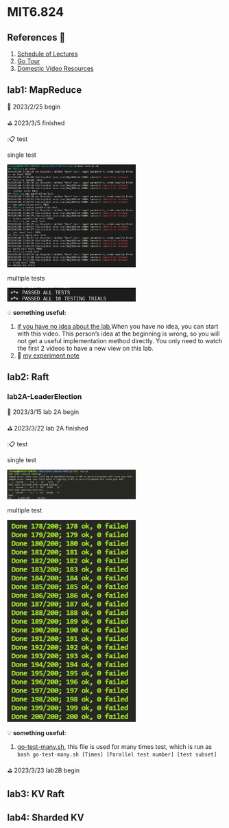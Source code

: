 # MIT6.824
## References :link:

1. [Schedule of Lectures](https://pdos.csail.mit.edu/6.824/schedule.html)
2. [Go Tour](https://go.dev/tour) 
3. [Domestic Video Resources](https://www.bilibili.com/video/BV1x7411M7Sf/?p=9&vd_source=32f55c0f732463a8c1ed4c72feae6ab6)

## lab1: MapReduce 

:calendar: 2023/2/25 begin 

:golf: 2023/3/5 finished

::clipboard: test 

single test

<img src="./image/image1.jpg" width="300px" />

multiple tests 

<img src="./image/image2.jpg" width="300px" />

:bulb: **something useful:** 

1. [if you have no idea about the lab](https://www.bilibili.com/video/BV1sr4y1g7Lx/?spm_id_from=333.788&vd_source=32f55c0f732463a8c1ed4c72feae6ab6),When you have no idea, you can start with this video. This person’s idea at the beginning is wrong, so you will not get a useful implementation method 
directly. You only need to watch the first 2 videos to have a new view on this lab.
2. :page_facing_up: [my experiment note](https://github.com/SeeYouStellar/StudyAllTheTime/tree/master/MIT6.824)

## lab2: Raft

### lab2A-LeaderElection
:calendar: 2023/3/15 lab 2A begin

:golf: 2023/3/22 lab 2A finished 

::clipboard: test 

single test

<img src="./image/image3.jpg" width="300px" />

multiple test

<img src="./image/image4.jpg" width="300px" />

:bulb: **something useful:** 

1. [go-test-many.sh](https://gist.github.com/jonhoo/f686cacb4b9fe716d5aa), this file is used for many times test, which is run as ```bash go-test-many.sh [Times] [Parallel test number] [test subset]```


:golf: 2023/3/23 lab2B begin

## lab3: KV Raft

## lab4: Sharded KV
